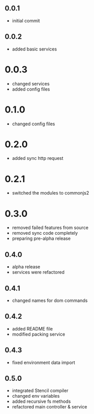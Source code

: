 ## 0.0.1
* initial commit

## 0.0.2 
* added basic services

# 0.0.3
* changed services
* added config files

# 0.1.0
* changed config files

# 0.2.0
* added sync http request

# 0.2.1
* switched the modules to commonjs2

# 0.3.0
* removed failed features from source
* removed sync code completely
* preparing pre-alpha release

## 0.4.0
* alpha release
* services were refactored

## 0.4.1
* changed names for dom commands

## 0.4.2
* added README file
* modified packing service

## 0.4.3
* fixed environment data import

## 0.5.0
* integrated Stencil compiler
* changed env variables
* added recursive fs methods
* refactored main controller & service 

